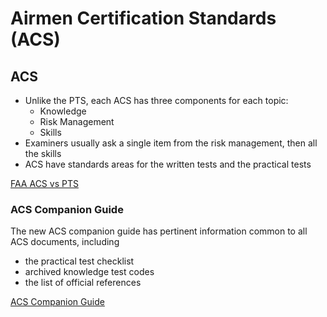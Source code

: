 # Airmen Certification Standards (ACS)

## ACS

- Unlike the PTS, each ACS has three components for each topic:
  - Knowledge
  - Risk Management
  - Skills
- Examiners usually ask a single item from the risk management, then all the skills
- ACS have standards areas for the written tests and the practical tests

[FAA ACS vs PTS](https://www.faa.gov/sites/faa.gov/files/training_testing/testing/acs/acs_faq.pdf)

### ACS Companion Guide

The new ACS companion guide has pertinent information common to all ACS documents, including 
- the practical test checklist
- archived knowledge test codes
- the list of official references

[ACS Companion Guide](https://www.faa.gov/training_testing/testing/acs/acs_companion_guide_pilots.pdf)
